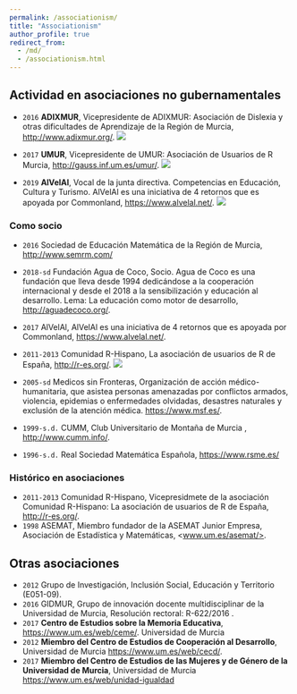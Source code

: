 ```yaml
---
permalink: /associationism/
title: "Associationism"
author_profile: true
redirect_from: 
  - /md/
  - /associationism.html
---
```




## Actividad en asociaciones no gubernamentales

- `2016` **ADIXMUR**, Vicepresidente de ADIXMUR: Asociación de Dislexia y otras dificultades de Aprendizaje de la Región de Murcia, <http://www.adixmur.org/>.
    [![](https://amaurandi.github.io/files/adixmur.png)](https://adixmur.org/)

- `2017` **UMUR**, Vicepresidente de UMUR: Asociación de Usuarios de R Murcia, <http://gauss.inf.um.es/umur/>.
    [![](https://amaurandi.github.io/files/umur1.png)](http://gauss.inf.um.es/umur/about.html)

- `2019` **AlVelAl**, Vocal de la junta directiva. Competencias en Educación, Cultura y Turismo. AlVelAl es una iniciativa de 4 retornos que es apoyada por Commonland, <https://www.alvelal.net/>.
    [![](https://amaurandi.github.io/files/alvelal.png)](https://www.alvelal.net/)

### Como socio

- `2016` Sociedad de Educación Matemática de la Región de Murcia, <http://www.semrm.com/>

- `2018-sd` Fundación Agua de Coco, Socio. Agua de Coco es una fundación que lleva desde 1994 dedicándose a la cooperación internacional y desde el 2018 a la sensibilización y educación al desarrollo. Lema: La educación como motor de desarrollo, <http://aguadecoco.org/>.

- `2017` AlVelAl, AlVelAl es una iniciativa de 4 retornos que es apoyada por Commonland, <https://www.alvelal.net/>.

- `2011-2013` Comunidad R-Hispano, La asociación de usuarios de R de España, <http://r-es.org/>.
    [![](https://amaurandi.github.io/files/rhisp.png)](http://r-es.org/)
- `2005-sd` Medicos sin Fronteras, Organización de acción médico-humanitaria, que asistea personas amenazadas por conflictos armados, violencia, epidemias o enfermedades olvidadas, desastres naturales y exclusión de la atención médica. <https://www.msf.es/>.

- `1999-s.d.` CUMM, Club Universitario de Montaña de Murcia , <http://www.cumm.info/>.

- `1996-s.d.` Real Sociedad Matemática Española, <https://www.rsme.es/>

### Histórico en asociaciones

- `2011-2013` Comunidad R-Hispano, Vicepresidmete de la asociación Comunidad R-Hispano: La asociación de usuarios de R de España, <http://r-es.org/>.
- `1998` ASEMAT, Miembro fundador de la ASEMAT Junior Empresa, Asociación de Estadística y Matemáticas, <www.um.es/asemat/>.

## Otras asociaciones

- `2012` Grupo de Investigación, Inclusión Social, Educación y Territorio (E051-09).
- `2016` GIDMUR, Grupo de innovación docente multidisciplinar de la Universidad de Murcia, Resolución rectoral: R-622/2016 .
- `2017` **Centro de Estudios sobre la Memoria Educativa**, <https://www.um.es/web/ceme/>. Universidad de Murcia
- `2012` **Miembro del Centro de Estudios de Cooperación al Desarrollo**, Universidad de Murcia <https://www.um.es/web/cecd/>.
- `2017` **Miembro del Centro de Estudios de las Mujeres y de Género de la Universidad de Murcia**, Universidad de Murcia <https://www.um.es/web/unidad-igualdad>
